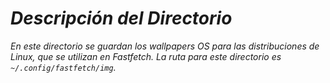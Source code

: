 <!-- Autor: Daniel Benjamin Perez Morales -->
<!-- GitHub: https://github.com/DanielBenjaminPerezMoralesDev13 -->
<!-- GitLab: https://gitlab.com/DanielBenjaminPerezMoralesDev13 -->
<!-- Correo electrónico: danielperezdev@proton.me -->

# ***Descripción del Directorio***

*En este directorio se guardan los wallpapers OS para las distribuciones de Linux, que se utilizan en Fastfetch. La ruta para este directorio es `~/.config/fastfetch/img`.*
